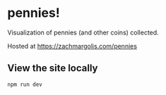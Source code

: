 # pennies!

Visualization of pennies (and other coins) collected.

Hosted at https://zachmargolis.com/pennies

## View the site locally

```
npm run dev
```
